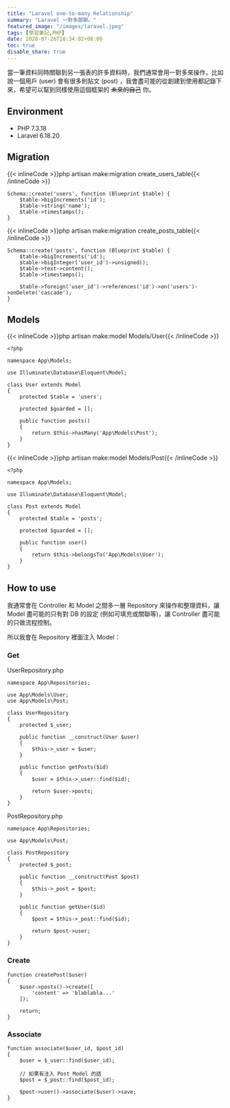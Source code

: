 ```yaml
---
title: "Laravel one-to-many Relationship"
summary: "Laravel 一對多關聯。"
featured_image: "/images/laravel.jpeg"
tags: [學習筆記,PHP]
date: 2020-07-26T18:34:02+08:00
toc: true
disable_share: true
---
```


當一筆資料同時關聯到另一張表的許多資料時，我們通常會用一對多來操作，比如說一個用戶 (user) 會有很多則貼文 (post) ，我會盡可能的從創建到使用都記錄下來，希望可以幫到同樣使用這個框架的 ~~未來的自己~~ 你。

## Environment
- PHP 7.3.18
- Laravel 6.18.20

## Migration

{{< inlineCode >}}php artisan make:migration create_users_table{{< /inlineCode >}}

```php=
Schema::create('users', function (Blueprint $table) {
    $table->bigIncrements('id');
    $table->string('name');
    $table->timestamps();
}
```

{{< inlineCode >}}php artisan make:migration create_posts_table{{< /inlineCode >}}

```php=
Schema::create('posts', function (Blueprint $table) {
    $table->bigIncrements('id');
    $table->bigInteger('user_id')->unsigned();
    $table->text->content();
    $table->timestamps();
    
    $table->foreign('user_id')->references('id')->on('users')->onDelete('cascade');
}
```

## Models

{{< inlineCode >}}php artisan make:model Models/User{{< /inlineCode >}}

```php=
<?php

namespace App\Models;

use Illuminate\Database\Eloquent\Model;

class User extends Model
{
    protected $table = 'users';

    protected $guarded = [];
    
    public function posts()
    {
        return $this->hasMany('App\Models\Post');
    }    
}
```

{{< inlineCode >}}php artisan make:model Models/Post{{< /inlineCode >}}

```php=
<?php

namespace App\Models;

use Illuminate\Database\Eloquent\Model;

class Post extends Model
{
    protected $table = 'posts';

    protected $guarded = [];

    public function user()
    {
        return $this->belongsTo('App\Models\User');
    }
}
```

## How to use
我通常會在 Controller 和 Model 之間多一層 Repository 來操作和整理資料，讓 Model 盡可能的只有對 DB 的設定 (例如可填充或關聯等)，讓 Controller 盡可能的只做流程控制。

所以我會在 Repository 裡面注入 Model：

### Get
UserRepository.php
```php=
namespace App\Repositories;

use App\Models\User;
use App\Models\Post;

class UserRepository
{
    protected $_user;

    public function __construct(User $user)
    {
        $this->_user = $user;
    }
    
    public function getPosts($id)
    {
        $user = $this->_user::find($id);
        
        return $user->posts;
    }
}
```

PostRepository.php
```php=
namespace App\Repositories;

use App\Models\Post;

class PostRepository
{
    protected $_post;
    
    public function __construct(Post $post)
    {
        $this->_post = $post;
    }
    
    public function getUser($id)
    {
        $post = $this->_post::find($id);
        
        return $post->user;
    }
}
```

### Create
```php=
function createPost($user)
{
    $user->posts()->create([
        'content' => 'blablabla...'
    ]);
    
    return;
}
```

### Associate
```php=
function associate($user_id, $post_id)
{
    $user = $_user::find($user_id);

    // 如果有注入 Post Model 的話
    $post = $_post::find($post_id);
    
    $post->user()->associate($user)->save;
}
```